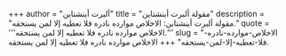 +++
author = "ألبرت أينشتاين"
title = "مقولة ألبرت أينشتاين"
description = "مقولة ألبرت أينشتاين: الاخلاص موارده نادره فلا تعطيه إلا لمن يستحقه."
quote = '''الاخلاص موارده نادره فلا تعطيه إلا لمن يستحقه.''' 
slug = "الاخلاص-موارده-نادره-فلا-تعطيه-إلا-لمن-يستحقه"
+++
الاخلاص موارده نادره فلا تعطيه إلا لمن يستحقه.
